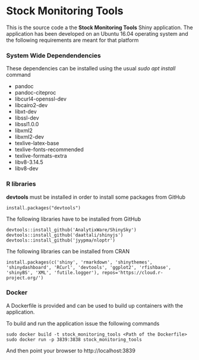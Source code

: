 # Stock Monitoring Tools
This is the source code a the **Stock Monitoring Tools** Shiny application.
The application has been developed on an Ubuntu 16.04 operating system and the following requirements are meant for that platform

### System Wide Dependendencies
These dependencies can be installed using the usual *sudo apt install* command

- pandoc
- pandoc-citeproc
- libcurl4-openssl-dev
- libcairo2-dev
- libxt-dev
- libssl-dev
- libssl1.0.0
- libxml2 
- libxml2-dev 
- texlive-latex-base 
- texlive-fonts-recommended 
- texlive-formats-extra 
- libv8-3.14.5 
- libv8-dev

### R libraries
**devtools** must be installed in order to install some packages from GitHub
```
install.packages("devtools")
```
The following libraries have to be installed from GitHub
```
devtools::install_github('AnalytixWare/ShinySky')
devtools::install_github('daattali/shinyjs')
devtools::install_github('jyypma/nloptr')
```
The following libraries can be installed from CRAN
```
install.packages(c('shiny', 'rmarkdown', 'shinythemes', 'shinydashboard', 'RCurl', 'devtools', 'ggplot2', 'rfishbase', 'shinyBS', 'XML', 'futile.logger'), repos='https://cloud.r-project.org/')
```

### Docker
A Dockerfile is provided and can be used to build up containers with the application.

To build and run the application issue the following commands
```
sudo docker build -t stock_monitoring_tools <Path of the Dockerfile>
sudo docker run -p 3839:3838 stock_monitoring_tools
```

And then point your browser to http://localhost:3839
